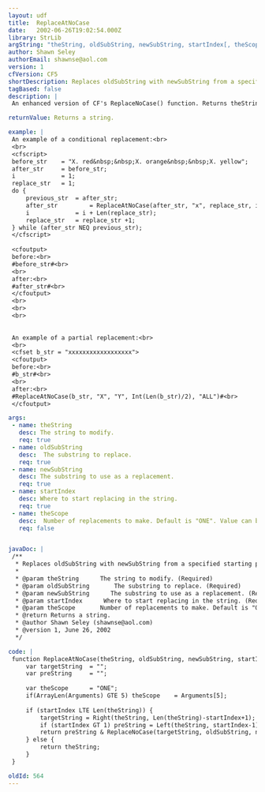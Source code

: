 ```yaml
---
layout: udf
title:  ReplaceAtNoCase
date:   2002-06-26T19:02:54.000Z
library: StrLib
argString: "theString, oldSubString, newSubString, startIndex[, theScope]"
author: Shawn Seley
authorEmail: shawnse@aol.com
version: 1
cfVersion: CF5
shortDescription: Replaces oldSubString with newSubString from a specified starting position while ignoring case.
tagBased: false
description: |
 An enhanced version of CF's ReplaceNoCase() function. Returns theString with occurrence(s) of oldSubString replaced with newSubString (ignoring case) in a specified scope starting from the startIndex. This startIndex feature can be especially useful for partial and/or conditional replacements.

returnValue: Returns a string.

example: |
 An example of a conditional replacement:<br>
 <br>
 <cfscript>
 before_str    = "X. red&nbsp;&nbsp;X. orange&nbsp;&nbsp;X. yellow";
 after_str     = before_str;
 i             = 1;
 replace_str   = 1;
 do {
     previous_str  = after_str;
     after_str         = ReplaceAtNoCase(after_str, "x", replace_str, i);
     i             = i + Len(replace_str);
     replace_str   = replace_str +1;
 } while (after_str NEQ previous_str);
 </cfscript>
 
 <cfoutput>
 before:<br>
 #before_str#<br>
 <br>
 after:<br>
 #after_str#<br>
 </cfoutput>
 <br>
 <br>
 <br>
 
 
 An example of a partial replacement:<br>
 <br>
 <cfset b_str = "xxxxxxxxxxxxxxxxxx">
 <cfoutput>
 before:<br>
 #b_str#<br>
 <br>
 after:<br>
 #ReplaceAtNoCase(b_str, "X", "Y", Int(Len(b_str)/2), "ALL")#<br>
 </cfoutput>

args:
 - name: theString
   desc: The string to modify.
   req: true
 - name: oldSubString
   desc:  The substring to replace.
   req: true
 - name: newSubString
   desc: The substring to use as a replacement.
   req: true
 - name: startIndex
   desc: Where to start replacing in the string.
   req: true
 - name: theScope
   desc:  Number of replacements to make. Default is "ONE". Value can be "ONE" or "ALL."
   req: false


javaDoc: |
 /**
  * Replaces oldSubString with newSubString from a specified starting position while ignoring case.
  * 
  * @param theString      The string to modify. (Required)
  * @param oldSubString       The substring to replace. (Required)
  * @param newSubString      The substring to use as a replacement. (Required)
  * @param startIndex      Where to start replacing in the string. (Required)
  * @param theScope       Number of replacements to make. Default is "ONE". Value can be "ONE" or "ALL." (Optional)
  * @return Returns a string. 
  * @author Shawn Seley (shawnse@aol.com) 
  * @version 1, June 26, 2002 
  */

code: |
 function ReplaceAtNoCase(theString, oldSubString, newSubString, startIndex){
     var targetString  = "";
     var preString     = "";
 
     var theScope      = "ONE";
     if(ArrayLen(Arguments) GTE 5) theScope    = Arguments[5];
 
     if (startIndex LTE Len(theString)) {
         targetString = Right(theString, Len(theString)-startIndex+1);
         if (startIndex GT 1) preString = Left(theString, startIndex-1);
         return preString & ReplaceNoCase(targetString, oldSubString, newSubString, theScope);
     } else {
         return theString;
     }
 }

oldId: 564
---
```


